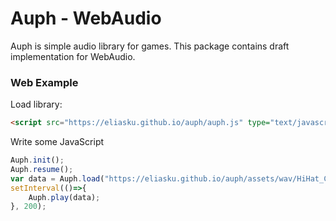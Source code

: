 # Auph - WebAudio

Auph is simple audio library for games. This package contains draft implementation for WebAudio.

### Web Example

Load library:
```html
<script src="https://eliasku.github.io/auph/auph.js" type="text/javascript"></script>
```

Write some JavaScript
```javascript
Auph.init();
Auph.resume();
var data = Auph.load("https://eliasku.github.io/auph/assets/wav/HiHat_Closed.wav", false);
setInterval(()=>{
    Auph.play(data);
}, 200);
```

